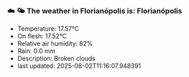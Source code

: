 ### ☁️ 🌤️  The weather in Florianópolis is: Florianópolis

- Temperature: 17.57°C
- On flesh: 17.52°C
- Relative air humidity: 82%
- Rain: 0.0 mm
- Description: Broken clouds
- last updated: 2025-08-02T11:16:07.948391
